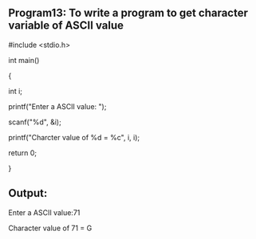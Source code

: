 ## Program13: To write a program to get character variable of ASCII value

#include <stdio.h>

int main() 

{  

int i;

printf("Enter a ASCII value: ");

scanf("%d", &i);  

printf("Charcter value of %d = %c", i, i);

return 0;

}

## Output:

Enter a ASCII value:71

Character value of 71 = G
